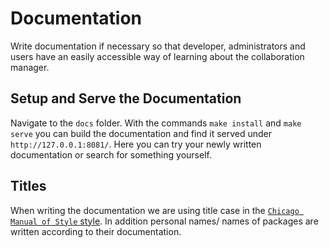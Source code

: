 <!--
 ~ SPDX-FileCopyrightText: Copyright DB InfraGO AG and contributors
 ~ SPDX-License-Identifier: Apache-2.0
 -->

# Documentation

Write documentation if necessary so that developer, administrators and users
have an easily accessible way of learning about the collaboration manager.

## Setup and Serve the Documentation

Navigate to the `docs` folder. With the commands `make install` and
`make serve` you can build the documentation and find it served under
`http://127.0.0.1:8081/`. Here you can try your newly written documentation or
search for something yourself.

## Titles

When writing the documentation we are using title case in the
[`Chicago Manual of Style` style](https://en.wikipedia.org/wiki/Title_case#Chicago_Manual_of_Style).
In addition personal names/ names of packages are written according to their
documentation.
